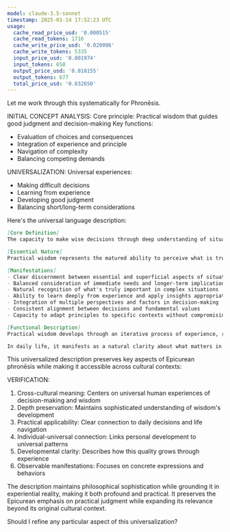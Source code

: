 ```yaml
---
model: claude-3.5-sonnet
timestamp: 2025-01-14 17:52:23 UTC
usage:
  cache_read_price_usd: '0.000515'
  cache_read_tokens: 1716
  cache_write_price_usd: '0.020006'
  cache_write_tokens: 5335
  input_price_usd: '0.001974'
  input_tokens: 658
  output_price_usd: '0.010155'
  output_tokens: 677
  total_price_usd: '0.032650'
---
```


Let me work through this systematically for Phronēsis.

INITIAL CONCEPT ANALYSIS:
Core principle: Practical wisdom that guides good judgment and decision-making
Key functions: 
- Evaluation of choices and consequences
- Integration of experience and principle
- Navigation of complexity
- Balancing competing demands

UNIVERSALIZATION:
Universal experiences:
- Making difficult decisions
- Learning from experience
- Developing good judgment
- Balancing short/long-term considerations

Here's the universal language description:

```markdown
[Core Definition]
The capacity to make wise decisions through deep understanding of situations, clear judgment of consequences, and integration of experience with principle. It combines practical insight with reasoned analysis to navigate life's complexity while maintaining alignment with what truly matters.

[Essential Nature]
Practical wisdom represents the matured ability to perceive what is truly important in any situation and respond appropriately. It goes beyond both abstract knowledge and mere experience, emerging as a refined capacity to recognize patterns, anticipate consequences, and identify the most beneficial course of action. This quality integrates intellectual understanding with experiential learning, emotional intelligence with rational analysis, and immediate awareness with long-term perspective.

[Manifestations]
- Clear discernment between essential and superficial aspects of situations
- Balanced consideration of immediate needs and longer-term implications
- Natural recognition of what's truly important in complex situations
- Ability to learn deeply from experience and apply insights appropriately
- Integration of multiple perspectives and factors in decision-making
- Consistent alignment between decisions and fundamental values
- Capacity to adapt principles to specific contexts without compromising their essence

[Functional Description]
Practical wisdom develops through an iterative process of experience, reflection, and integration. Each significant decision or experience becomes an opportunity for deeper understanding, while accumulated insights form increasingly refined mental models for navigating similar situations. This quality grows through conscious engagement with challenging situations, honest examination of outcomes, and continuous refinement of judgment.

In daily life, it manifests as a natural clarity about what matters in any given situation. Rather than getting lost in unnecessary complexity or oversimplifying important matters, one maintains a clear sense of priority and proportion. This enables consistently good judgment that benefits both oneself and others, while building lasting capability for handling increasingly complex challenges.
```

This universalized description preserves key aspects of Epicurean phronēsis while making it accessible across cultural contexts:

VERIFICATION:
1. Cross-cultural meaning: Centers on universal human experiences of decision-making and wisdom
2. Depth preservation: Maintains sophisticated understanding of wisdom's development
3. Practical applicability: Clear connection to daily decisions and life navigation
4. Individual-universal connection: Links personal development to universal patterns
5. Developmental clarity: Describes how this quality grows through experience
6. Observable manifestations: Focuses on concrete expressions and behaviors

The description maintains philosophical sophistication while grounding it in experiential reality, making it both profound and practical. It preserves the Epicurean emphasis on practical judgment while expanding its relevance beyond its original cultural context.

Should I refine any particular aspect of this universalization?